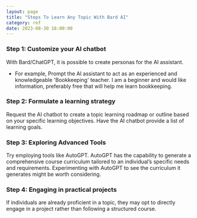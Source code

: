 ```yaml
---
layout: page
title: "Steps To Learn Any Topic With Bard AI"
category: ref
date: 2023-08-30 16:00:00
---
```



### Step 1: Customize your AI chatbot

With Bard/ChatGPT, it is possible to create personas for the AI assistant. 

- For example, Prompt the AI assistant to act as an experienced and knowledgeable 'Bookkeeping' teacher. I am a beginner and would like information, preferably free that will help me learn bookkeeping.

### Step 2: Formulate a learning strategy

Request the AI chatbot to create a topic learning roadmap or outline based on your specific learning objectives. Have the AI chatbot provide a list of learning goals.


### Step 3: Exploring Advanced Tools

Try employing tools like AutoGPT. AutoGPT has the capability to generate a comprehensive course curriculum tailored to an individual’s specific needs and requirements. Experimenting with AutoGPT to see the curriculum it generates might be worth considering.

### Step 4: Engaging in practical projects

If individuals are already proficient in a topic, they may opt to directly engage in a project rather than following a structured course. 

